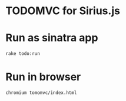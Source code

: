 # TODOMVC for Sirius.js

# Run as sinatra app

`rake todo:run`

# Run in browser

`chromium tomomvc/index.html`